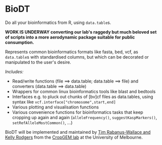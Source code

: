 # BioDT

Do all your bioinformatics from R, using `data.table`s.

**WORK IS UNDERWAY converting our lab's raggedy but much beloved set of scripts into a more aerodynamic package suitable for public consumption.**

Represents common bioinformatics formats like fasta, bed, vcf, as `data.table`s with standardised columns, but which can be decorated or manipulated to the user's desire.

*Includes:*
- Read/write functions (file ==> data.table; data.table ==> file) and converters (data.table ==> data.table)
- Wrappers for common linux bioinformatics tools like blast and bedtools
- Interfaces e.g. to pluck out chunks of [bv]cf files as data.tables, using syntax like `vcf.interface["chromosome",start,end]`
- Various plotting and visualisation functions
- Various convenience functions for bioinformatics tasks that keep cropping up again and again (`alleleFrequency()`, `suggestKaspMarkers()`, `setRefAlleleMostCommon()`, ...)

BioDT will be implemented and maintained by [Tim Rabanus-Wallace and Kelly Rodgers](https://safes.unimelb.edu.au/research/cropgem-lab#people) from the [CropGEM lab](https://safes.unimelb.edu.au/research/cropgem-lab) at the University of Melbourne.
